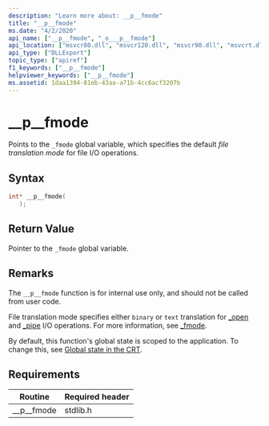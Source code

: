 ```yaml
---
description: "Learn more about: __p__fmode"
title: "__p__fmode"
ms.date: "4/2/2020"
api_name: ["__p__fmode", "_o___p__fmode"]
api_location: ["msvcr80.dll", "msvcr120.dll", "msvcr90.dll", "msvcrt.dll", "msvcr110.dll", "msvcr110_clr0400.dll", "msvcr100.dll", "api-ms-win-crt-stdio-l1-1-0.dll", "api-ms-win-crt-private-l1-1-0.dll"]
api_type: ["DLLExport"]
topic_type: ["apiref"]
f1_keywords: ["__p__fmode"]
helpviewer_keywords: ["__p__fmode"]
ms.assetid: 1daa1394-81eb-43aa-a71b-4cc6acf3207b
---
```

# __p__fmode

Points to the `_fmode` global variable, which specifies the default *file translation mode* for file I/O operations.

## Syntax

```cpp
int* __p__fmode(
   );
```

## Return Value

Pointer to the `_fmode` global variable.

## Remarks

The `__p__fmode` function is for internal use only, and should not be called from user code.

File translation mode specifies either `binary` or `text` translation for [_open](../c-runtime-library/reference/open-wopen.md) and [_pipe](../c-runtime-library/reference/pipe.md) I/O operations. For more information, see [_fmode](../c-runtime-library/fmode.md).

By default, this function's global state is scoped to the application. To change this, see [Global state in the CRT](global-state.md).

## Requirements

|Routine|Required header|
|-------------|---------------------|
|__p\__fmode|stdlib.h|
